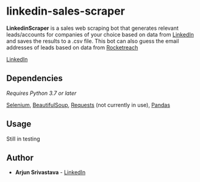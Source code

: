 # linkedin-sales-scraper
**LinkedinScraper** is a sales web scraping bot that generates relevant leads/accounts for companies of your choice based on data from [LinkedIn](https://www.linkedin.com/feed/) and saves the results to a .csv file. This bot can also guess the email addresses of leads based on data from [Rocketreach](https://rocketreach.co/)

[LinkedIn](https://www.linkedin.com/in/arjun-srivastava042701/)


## Dependencies
*Requires Python 3.7 or later*

[Selenium](https://pypi.org/project/selenium/), 
[BeautifulSoup](https://pypi.org/project/beautifulsoup4/),
[Requests](https://pypi.org/project/requests/) (not currently in use),
[Pandas](https://pandas.pydata.org/)

## Usage

Still in testing


## Author

* **Arjun Srivastava** - [LinkedIn](https://www.linkedin.com/in/arjun-srivastava042701/)




